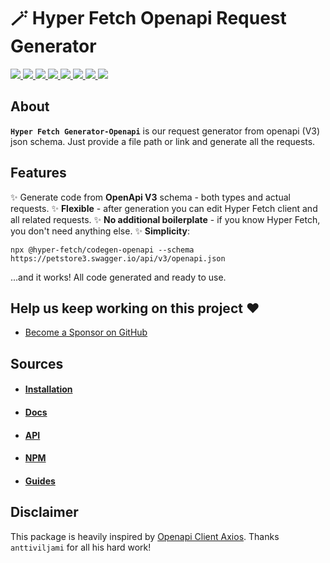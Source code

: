 # 🪄 Hyper Fetch Openapi Request Generator 

<p>
  <a href="https://bettertyped.com/">
    <img src="https://custom-icon-badges.demolab.com/static/v1?label=&message=BetterTyped&color=333&logo=BT" />
  </a>
  <a href="https://github.com/BetterTyped/hyper-fetch">
    <img src="https://custom-icon-badges.demolab.com/github/stars/BetterTyped/hyper-fetch?logo=star&color=118ab2" />
  </a>
  <a href="https://github.com/BetterTyped/hyper-fetch/blob/main/License.md">
    <img src="https://custom-icon-badges.demolab.com/github/license/BetterTyped/hyper-fetch?logo=law&color=yellow" />
  </a>
  <a href="https://www.npmjs.com/package/@hyper-fetch/codegen-openapi">
    <img src="https://custom-icon-badges.demolab.com/npm/v/@hyper-fetch/codegen-openapi.svg?logo=npm&color=e76f51" />
  </a>
  <a href="https://api.codeclimate.com/v1/badges/eade9435e75ecea0c004/test_coverage">
    <img src="https://api.codeclimate.com/v1/badges/eade9435e75ecea0c004/test_coverage" />
  </a>
  <a href="https://github.com/BetterTyped/hyper-fetch">
    <img src="https://custom-icon-badges.demolab.com/badge/typescript-%23007ACC.svg?logo=typescript&logoColor=white" />
  </a>
  <a href="https://github.com/BetterTyped/hyper-fetch">
    <img src="https://custom-icon-badges.demolab.com/badge/openapi-green.svg?logo=openapi&logoColor=fff" />
  </a>
  <a href="https://www.npmjs.com/package/@hyper-fetch/codegen-openapi">
    <img src="https://custom-icon-badges.demolab.com/bundlephobia/minzip/@hyper-fetch/codegen-openapi?color=64BC4B&logo=package" />
  </a>
</p>

## About

**`Hyper Fetch Generator-Openapi`** is our request generator from openapi (V3) json schema. Just provide a file path or link and generate all the requests. 

## Features

✨ Generate code from **OpenApi V3** schema - both types and actual requests.
✨ **Flexible** - after generation you can edit Hyper Fetch client and all related requests.
✨ **No additional boilerplate** - if you know Hyper Fetch, you don't need anything else.
✨ **Simplicity**:

```tsx
npx @hyper-fetch/codegen-openapi --schema https://petstore3.swagger.io/api/v3/openapi.json 
```

...and it works! All code generated and ready to use.

## Help us keep working on this project ❤️

- [Become a Sponsor on GitHub](https://github.com/sponsors/prc5)

## Sources

- #### [Installation](https://hyperfetch.bettertyped.com/docs/documentation/getting-started/installation)
- #### [Docs](https://hyperfetch.bettertyped.com/)
- #### [API](https://hyperfetch.bettertyped.com/api/)
- #### [NPM](https://www.npmjs.com/package/@hyper-fetch/codegen-openapi)
- #### [Guides](https://hyperfetch.bettertyped.com/guides/Basic/Setup)

## Disclaimer

This package is heavily inspired by [Openapi Client Axios](https://www.npmjs.com/package/openapi-client-axios). 
Thanks `anttiviljami` for all his hard work!
